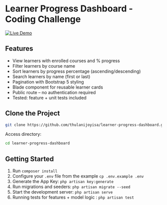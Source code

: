 # Learner Progress Dashboard - Coding Challenge

[![Live Demo](https://img.shields.io/badge/LIVE%20DEMO-VIEW-blue?style=for-the-badge&logo=laravel)](https://learner-progress-production.up.railway.app/learner-progress)

## Features
- View learners with enrolled courses and % progress
- Filter learners by course name
- Sort learners by progress percentage (ascending/descending)
- Search learners by name (first or last)
- Pagination with Bootstrap 5 styling
- Blade component for reusable learner cards
- Public route – no authentication required
- Tested: feature + unit tests included

## Clone the Project
```bash
git clone https://github.com/thulanijoyisa/learner-progress-dashboard.git
```
Access directory:
```bash
cd learner-progress-dashboard
```
## Getting Started
1. Run `composer install`
2. Configure your `.env` file from the example `cp .env.example .env`
3. Generate the App Key: `php artisan key:generate`
4. Run migrations and seeders: `php artisan migrate --seed`
5. Start the development server: `php artisan serve`
6. Running tests for features + model logic :  `php artisan test`
     
